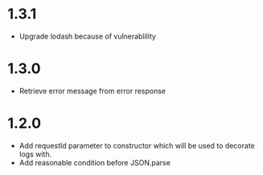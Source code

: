 # 1.3.1
* Upgrade lodash because of vulnerablility
# 1.3.0 
* Retrieve error message from error response
# 1.2.0 
* Add requestId parameter to constructor which will be used to decorate logs with.
* Add reasonable condition before JSON.parse
